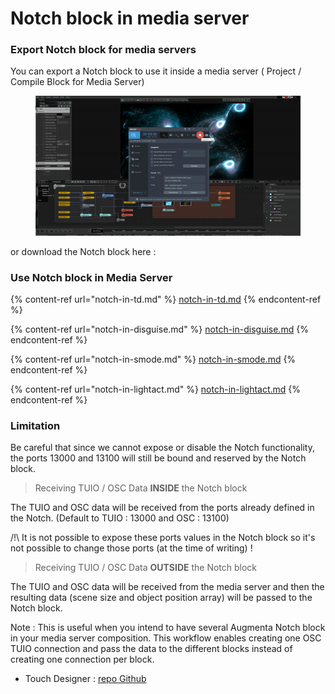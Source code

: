 # Notch block in media server

### Export Notch block for media servers

You can export a Notch block to use it inside a media server ( Project / Compile Block for Media Server)

<figure><img src="../.gitbook/assets/export.gif" alt=""><figcaption></figcaption></figure>

or download the Notch block here :



### Use Notch block in Media Server

{% content-ref url="notch-in-td.md" %}
[notch-in-td.md](notch-in-td.md)
{% endcontent-ref %}

{% content-ref url="notch-in-disguise.md" %}
[notch-in-disguise.md](notch-in-disguise.md)
{% endcontent-ref %}

{% content-ref url="notch-in-smode.md" %}
[notch-in-smode.md](notch-in-smode.md)
{% endcontent-ref %}

{% content-ref url="notch-in-lightact.md" %}
[notch-in-lightact.md](notch-in-lightact.md)
{% endcontent-ref %}

### Limitation

Be careful that since we cannot expose or disable the Notch functionality, the ports 13000 and 13100 will still be bound and reserved by the Notch block.

> Receiving TUIO / OSC Data **INSIDE** the Notch block

The TUIO and OSC data will be received from the ports already defined in the Notch. (Default to TUIO : 13000 and OSC : 13100)

/!\ It is not possible to expose these ports values in the Notch block so it's not possible to change those ports (at the time of writing) !

> Receiving TUIO / OSC Data **OUTSIDE** the Notch block

The TUIO and OSC data will be received from the media server and then the resulting data (scene size and object position array) will be passed to the Notch block.

Note : This is useful when you intend to have several Augmenta Notch block in your media server composition. This workflow enables creating one OSC TUIO connection and pass the data to the different blocks instead of creating one connection per block.

* Touch Designer : [repo Github](https://github.com/Augmenta-tech/Notch-with-Data-in-TD)
